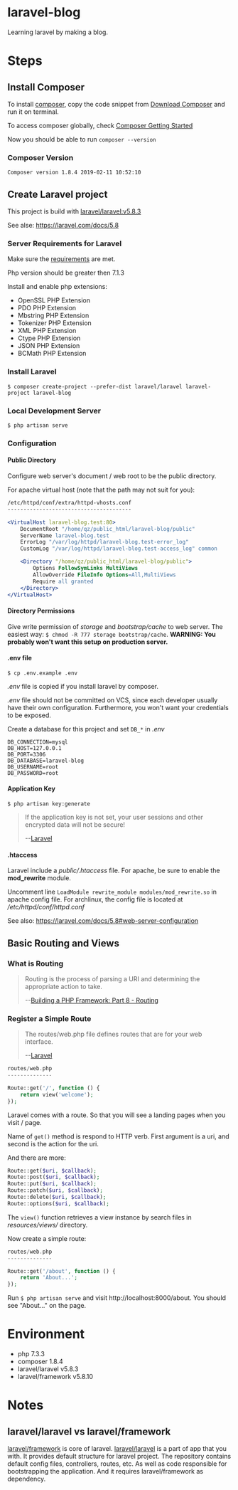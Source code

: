 # laravel-blog

Learning laravel by making a blog.

# Steps

## Install Composer

To install [composer](https://getcomposer.org), copy the code snippet from
[Download Composer](https://getcomposer.org/download/) and run it on terminal.

To access composer globally, check
[Composer Getting Started](https://getcomposer.org/doc/00-intro.md)

Now you should be able to run `composer --version`

### Composer Version

`Composer version 1.8.4 2019-02-11 10:52:10`

## Create Laravel project

This project is build with
[laravel/laravel:v5.8.3](https://github.com/laravel/laravel/tree/v5.8.3)

See alse: https://laravel.com/docs/5.8

### Server Requirements for Laravel

Make sure the [requirements](https://laravel.com/docs/5.8/installation#server-requirements)
are met.

Php version should be greater then 7.1.3

Install and enable php extensions:

-   OpenSSL PHP Extension
-   PDO PHP Extension
-   Mbstring PHP Extension
-   Tokenizer PHP Extension
-   XML PHP Extension
-   Ctype PHP Extension
-   JSON PHP Extension
-   BCMath PHP Extension

### Install Laravel

`$ composer create-project --prefer-dist laravel/laravel laravel-project laravel-blog`

### Local Development Server

`$ php artisan serve`

### Configuration

#### Public Directory

Configure web server's document / web root to be the public directory.

For apache virtual host (note that the path may not suit for you):

```apache
/etc/httpd/conf/extra/httpd-vhosts.conf
---------------------------------------

<VirtualHost laravel-blog.test:80>
    DocumentRoot "/home/qz/public_html/laravel-blog/public"
    ServerName laravel-blog.test
    ErrorLog "/var/log/httpd/laravel-blog.test-error_log"
    CustomLog "/var/log/httpd/laravel-blog.test-access_log" common

    <Directory "/home/qz/public_html/laravel-blog/public">
        Options FollowSymLinks MultiViews
        AllowOverride FileInfo Options=All,MultiViews
        Require all granted
    </Directory>
</VirtualHost>
```

#### Directory Permissions

Give write permission of _storage_ and _bootstrap/cache_ to web server.
The easiest way: `$ chmod -R 777 storage bootstrap/cache`. **WARNING: You
probably won't want this setup on production server.**

#### .env file

`$ cp .env.example .env`

_.env_ file is copied if you install laravel by composer.

_.env_ file should not be committed on VCS, since each developer usually
have their own configuration. Furthermore, you won't want your credentials
to be exposed.

Create a database for this project and set `DB_*` in _.env_

```.env
DB_CONNECTION=mysql
DB_HOST=127.0.0.1
DB_PORT=3306
DB_DATABASE=laravel-blog
DB_USERNAME=root
DB_PASSWORD=root
```

#### Application Key

`$ php artisan key:generate`

> If the application key is not set, your user sessions and other
> encrypted data will not be secure!
>
> --[Laravel](https://laravel.com/docs/5.8#configuration)

#### .htaccess

Laravel include a _public/.htaccess_ file. For apache, be sure to enable
the **mod_rewrite** module.

Uncomment line `LoadModule rewrite_module modules/mod_rewrite.so` in
apache config file. For archlinux, the config file is located at
_/etc/httpd/conf/httpd.conf_

See also: https://laravel.com/docs/5.8#web-server-configuration

## Basic Routing and Views

### What is Routing

> Routing is the process of parsing a URI and determining
> the appropriate action to take.
>
> --[Building a PHP Framework: Part 8 - Routing](https://dev.to/mattsparks/building-a-php-framework-part-8---routing-4jgf)

### Register a Simple Route

> The routes/web.php file defines routes that are for your web interface.
>
> --[Laravel](https://laravel.com/docs/5.8/routing#basic-routing)

```php
routes/web.php
--------------

Route::get('/', function () {
    return view('welcome');
});
```

Laravel comes with a route. So that you will see a landing pages
when you visit / page.

Name of `get()` method is respond to HTTP verb.
First argument is a uri, and second is the action for the uri.

And there are more:

```php
Route::get($uri, $callback);
Route::post($uri, $callback);
Route::put($uri, $callback);
Route::patch($uri, $callback);
Route::delete($uri, $callback);
Route::options($uri, $callback);
```

The `view()` function retrieves a view instance by search
files in _resources/views/_ directory.

Now create a simple route:

```php
routes/web.php
--------------

Route::get('/about', function () {
    return 'About...';
});
```

Run `$ php artisan serve` and visit http://localhost:8000/about.
You should see "About..." on the page.

# Environment

-   php 7.3.3
-   composer 1.8.4
-   laravel/laravel v5.8.3
-   laravel/framework v5.8.10

# Notes

## laravel/laravel vs laravel/framework

[laravel/framework](https://github.com/laravel/framework) is core of laravel.
[laravel/laravel](https://github.com/laravel/laravel) is a part of app that
you with. It provides default structure for laravel project.
The repository contains default config files, controllers, routes, etc. As well as
code responsible for bootstrapping the application.
And it requires laravel/framework as dependency.
